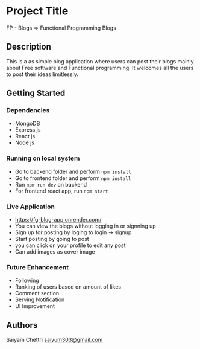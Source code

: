 # Project Title

FP - Blogs => Functional Programming Blogs

## Description

This is a as simple blog application where users can post their blogs mainly about Free software and Functional programming. It welcomes all the users to post their ideas limitlessly.

## Getting Started

### Dependencies

* MongoDB
* Express js
* React js
* Node js

### Running on local system

* Go to backend folder and perform ``` npm install ```
* Go to frontend folder and perform ``` npm install ```
* Run ``` npm run dev ``` on backend
* For frontend react app, run ``` npm start ```

### Live Application
* https://fg-blog-app.onrender.com/
* You can view the blogs without logging in or signning up
* Sign up for posting by loging to login -> signup
* Start posting by going to post
* you can click on your profile to edit any post
* Can add images as cover image

### Future Enhancement
* Following
* Ranking of users based on amount of likes
* Comment section
* Serving Notification
* UI Improvement

## Authors

Saiyam Chettri
saiyum303@gmail.com
